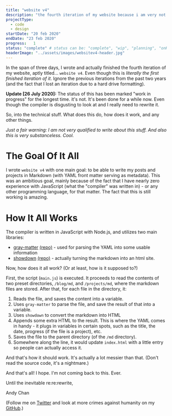 ```yaml
---
title: "website v4"
description: "the fourth iteration of my website because i am very not good at this"
projectType:	
  - code
  - design
startDate: "20 feb 2020"
endDate: "23 feb 2020"
progress:	1
status: "complete" # status can be: "complete", "wip", "planning", "onHold", or "scrapped"
headerImage: "../assets/images/websitev4-header.jpg"
---
```

In the span of three days, I wrote and actually finished the fourth iteration of my website, aptly titled... `website v4`. Even though this is *literally the first finished iteration of it*. Ignore the previous iterations from the past two years (and the fact that I lost an iteration due to a hard drive formatting).

**Update [26 July 2020]:** The status of this has been marked "work in progress" for the longest time. it's not. It's been done for a while now. Even though the compiler is disgusting to look at and I really need to rewrite it.

So, into the technical stuff. What does this do, how does it work, and any other things.

*Just a fair warning: I am not very qualified to write about this stuff. And also this is very substanceless. Cool.*

# The Goal Of It All

I wrote `website v4` with one main goal: to be able to write my posts and projects in Markdown (with YAML front matter serving as metadata). This was an ambitious goal, mainly because of the fact that I have nearly zero experience with JavaScript (what the "compiler" was written in) - or any other programming language, for that matter. The fact that this is still working is amazing.

# How It All Works

The compiler is written in JavaScript with Node.js, and utilizes two main libraries:

- [gray-matter](https://www.npmjs.com/package/gray-matter) [(repo)](https://github.com/jonschlinkert/gray-matter) - used for parsing the YAML into some usable information
- [showdown](https://www.npmjs.com/package/showdown) [(repo)](https://github.com/showdownjs/showdown) - actually turning the markdown into an html site.

Now, how does it all work? (Or at least, how is it supposed to?)

First, the script (`main.js`) is executed. It proceeds to read the contents of two preset directories, `/blog/md`, and `/projects/md`, where the markdown files are stored. After that, for each file in the directory, it:

1. Reads the file, and saves the content into a variable.
2. Uses `gray-matter` to parse the file, and save the result of that into a variable.
3. Uses `showdown` to convert the markdown into HTML
4. Appends some extra HTML to the result. This is where the YAML comes in handy - it plugs in variables in certain spots, such as the title, the date, progress (if the file is a project), etc.
5. Saves the file to the parent directory (of the `/md` directory). 
6. Somewhere along the line, it would update `index.html` with a little entry so people can actually access it.

And that's how it should work. It's actually a lot messier than that. (Don't read the source code, it's a nightmare.)



And that's all! I hope. I'm not coming back to this. Ever.



Until the inevitable re:re:rewrite,

Andy Chan



(Follow me on [Twitter](https://twitter.com/AndzCLiv3) and look at more crimes against humanity on my [GitHub](https://github.com/andythepie).)

